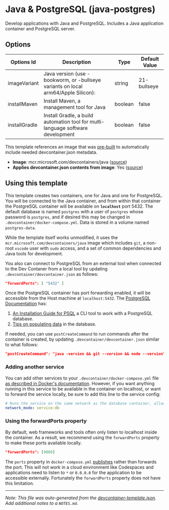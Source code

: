 
# Java & PostgreSQL (java-postgres)

Develop applications with Java and PostgreSQL. Includes a Java application container and PostgreSQL server.

## Options

| Options Id | Description | Type | Default Value |
|-----|-----|-----|-----|
| imageVariant | Java version (use -bookworm, or -bullseye variants on local arm64/Apple Silicon): | string | 21-bullseye |
| installMaven | Install Maven, a management tool for Java | boolean | false |
| installGradle | Install Gradle, a build automation tool for multi-language software development | boolean | false |

This template references an image that was [pre-built](https://containers.dev/implementors/reference/#prebuilding) to automatically include needed devcontainer.json metadata.

* **Image**: mcr.microsoft.com/devcontainers/java ([source](https://github.com/devcontainers/images/tree/main/src/java))
* **Applies devcontainer.json contents from image**: Yes ([source](https://github.com/devcontainers/images/blob/main/src/java/.devcontainer/devcontainer.json))

## Using this template

This template creates two containers, one for Java and one for PostgreSQL. You will be connected to the Java container, and from within that container the PostgreSQL container will be available on **`localhost`** port 5432. The default database is named `postgres` with a user of `postgres` whose password is `postgres`, and if desired this may be changed in `.devcontainer/docker-compose.yml`. Data is stored in a volume named `postgres-data`.

While the template itself works unmodified, it uses the `mcr.microsoft.com/devcontainers/java` image which includes `git`, a non-root `vscode` user with `sudo` access, and a set of common dependencies and Java tools for development.

You also can connect to PostgreSQL from an external tool when connected to the Dev Contaner from a local tool by updating `.devcontainer/devcontainer.json` as follows:

```json
"forwardPorts": [ "5432" ]
```

Once the PostgreSQL container has port forwarding enabled, it will be accessible from the Host machine at `localhost:5432`. The [PostgreSQL Documentation](https://www.postgresql.org/docs/14/index.html) has:

1. [An Installation Guide for PSQL](https://www.postgresql.org/docs/14/installation.html) a CLI tool to work with a PostgreSQL database.
2. [Tips on populating data](https://www.postgresql.org/docs/14/populate.html) in the database. 

If needed, you can use `postCreateCommand` to run commands after the container is created, by updating `.devcontainer/devcontainer.json` similar to what follows:

```json
"postCreateCommand": "java -version && git --version && node --version"
```

### Adding another service

You can add other services to your `.devcontainer/docker-compose.yml` file [as described in Docker's documentation](https://docs.docker.com/compose/compose-file/#service-configuration-reference). However, if you want anything running in this service to be available in the container on localhost, or want to forward the service locally, be sure to add this line to the service config:

```yaml
# Runs the service on the same network as the database container, allows "forwardPorts" in devcontainer.json function.
network_mode: service:db
```

### Using the forwardPorts property

By default, web frameworks and tools often only listen to localhost inside the container. As a result, we recommend using the `forwardPorts` property to make these ports available locally.

```json
"forwardPorts": [9000]
```

The `ports` property in `docker-compose.yml` [publishes](https://docs.docker.com/config/containers/container-networking/#published-ports) rather than forwards the port. This will not work in a cloud environment like Codespaces and applications need to listen to `*` or `0.0.0.0` for the application to be accessible externally. Fortunately the `forwardPorts` property does not have this limitation.

---

_Note: This file was auto-generated from the [devcontainer-template.json](https://github.com/bolin1212/templates/blob/main/src/java-postgres/devcontainer-template.json).  Add additional notes to a `NOTES.md`._
